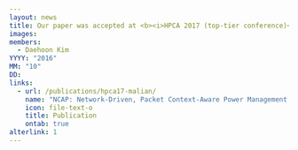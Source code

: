 ```yaml
---
layout: news
title: Our paper was accepted at <b><i>HPCA 2017 (top-tier conference)</i></b>.
images:
members:
  - Daehoon Kim
YYYY: "2016"
MM: "10"
DD: 
links:
  - url: /publications/hpca17-malian/
    name: "NCAP: Network-Driven, Packet Context-Aware Power Management for Client-Server Architecture"
    icon: file-text-o
    title: Publication
    ontab: true
alterlink: 1
---
```


